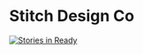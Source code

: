 # Stitch Design Co

[![Stories in Ready](https://badge.waffle.io/sdco-partners/stitch-design-co.png?label=ready&title=Ready)](http://waffle.io/sdco-partners/stitch-design-co)
